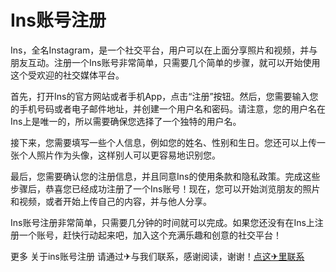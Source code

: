 # Ins账号注册

Ins，全名Instagram，是一个社交平台，用户可以在上面分享照片和视频，并与朋友互动。注册一个Ins账号非常简单，只需要几个简单的步骤，就可以开始使用这个受欢迎的社交媒体平台。

首先，打开Ins的官方网站或者手机App，点击“注册”按钮。然后，您需要输入您的手机号码或者电子邮件地址，并创建一个用户名和密码。请注意，您的用户名在Ins上是唯一的，所以需要确保您选择了一个独特的用户名。

接下来，您需要填写一些个人信息，例如您的姓名、性别和生日。您还可以上传一张个人照片作为头像，这样别人可以更容易地识别您。

最后，您需要确认您的注册信息，并且同意Ins的使用条款和隐私政策。完成这些步骤后，恭喜您已经成功注册了一个Ins账号！现在，您可以开始浏览朋友的照片和视频，或者开始上传自己的内容，并与他人分享。

Ins账号注册非常简单，只需要几分钟的时间就可以完成。如果您还没有在Ins上注册一个账号，赶快行动起来吧，加入这个充满乐趣和创意的社交平台！

更多 关于ins账号注册 请通过✈与我们联系，感谢阅读，谢谢！[点这✈里联系](https://ads.k02.cc)